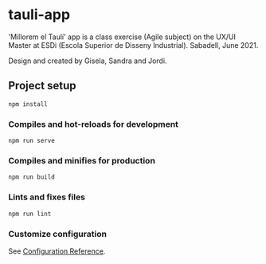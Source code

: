 # tauli-app

'Millorem el Taulí' app is a class exercise (Agile subject) on the UX/UI Master at ESDi (Escola Superior de Disseny Industrial).
Sabadell, June 2021.

Design and created by Gisela, Sandra and Jordi.

## Project setup
```
npm install
```

### Compiles and hot-reloads for development
```
npm run serve
```

### Compiles and minifies for production
```
npm run build
```

### Lints and fixes files
```
npm run lint
```

### Customize configuration
See [Configuration Reference](https://cli.vuejs.org/config/).
